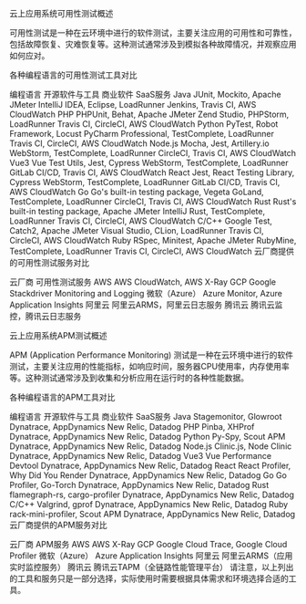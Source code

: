 云上应用系统可用性测试概述

可用性测试是一种在云环境中进行的软件测试，主要关注应用的可用性和可靠性，包括故障恢复、灾难恢复等。这种测试通常涉及到模拟各种故障情况，并观察应用如何应对。

各种编程语言的可用性测试工具对比

编程语言	开源软件与工具	商业软件	SaaS服务
Java	JUnit, Mockito, Apache JMeter	IntelliJ IDEA, Eclipse, LoadRunner	Jenkins, Travis CI, AWS CloudWatch
PHP	PHPUnit, Behat, Apache JMeter	Zend Studio, PHPStorm, LoadRunner	Travis CI, CircleCI, AWS CloudWatch
Python	PyTest, Robot Framework, Locust	PyCharm Professional, TestComplete, LoadRunner	Travis CI, CircleCI, AWS CloudWatch
Node.js	Mocha, Jest, Artillery.io	WebStorm, TestComplete, LoadRunner	CircleCI, Travis CI, AWS CloudWatch
Vue3	Vue Test Utils, Jest, Cypress	WebStorm, TestComplete, LoadRunner	GitLab CI/CD, Travis CI, AWS CloudWatch
React	Jest, React Testing Library, Cypress	WebStorm, TestComplete, LoadRunner	GitLab CI/CD, Travis CI, AWS CloudWatch
Go	Go's built-in testing package, Vegeta	GoLand, TestComplete, LoadRunner	CircleCI, Travis CI, AWS CloudWatch
Rust	Rust's built-in testing package, Apache JMeter	IntelliJ Rust, TestComplete, LoadRunner	Travis CI, CircleCI, AWS CloudWatch
C/C++	Google Test, Catch2, Apache JMeter	Visual Studio, CLion, LoadRunner	Travis CI, CircleCI, AWS CloudWatch
Ruby	RSpec, Minitest, Apache JMeter	RubyMine, TestComplete, LoadRunner	Travis CI, CircleCI, AWS CloudWatch
云厂商提供的可用性测试服务对比

云厂商	可用性测试服务
AWS	AWS CloudWatch, AWS X-Ray
GCP	Google Stackdriver Monitoring and Logging
微软（Azure）	Azure Monitor, Azure Application Insights
阿里云	阿里云ARMS，阿里云日志服务
腾讯云	腾讯云监控，腾讯云日志服务

云上应用系统APM测试概述

APM (Application Performance Monitoring) 测试是一种在云环境中进行的软件测试，主要关注应用的性能指标，如响应时间，服务器CPU使用率，内存使用率等。这种测试通常涉及到收集和分析应用在运行时的各种性能数据。

各种编程语言的APM工具对比

编程语言	开源软件与工具	商业软件	SaaS服务
Java	Stagemonitor, Glowroot	Dynatrace, AppDynamics	New Relic, Datadog
PHP	Pinba, XHProf	Dynatrace, AppDynamics	New Relic, Datadog
Python	Py-Spy, Scout APM	Dynatrace, AppDynamics	New Relic, Datadog
Node.js	Clinic.js, Node Clinic	Dynatrace, AppDynamics	New Relic, Datadog
Vue3	Vue Performance Devtool	Dynatrace, AppDynamics	New Relic, Datadog
React	React Profiler, Why Did You Render	Dynatrace, AppDynamics	New Relic, Datadog
Go	Go Profiler, Go-Torch	Dynatrace, AppDynamics	New Relic, Datadog
Rust	flamegraph-rs, cargo-profiler	Dynatrace, AppDynamics	New Relic, Datadog
C/C++	Valgrind, gprof	Dynatrace, AppDynamics	New Relic, Datadog
Ruby	rack-mini-profiler, Scout APM	Dynatrace, AppDynamics	New Relic, Datadog
云厂商提供的APM服务对比

云厂商	APM服务
AWS	AWS X-Ray
GCP	Google Cloud Trace, Google Cloud Profiler
微软（Azure）	Azure Application Insights
阿里云	阿里云ARMS（应用实时监控服务）
腾讯云	腾讯云TAPM（全链路性能管理平台）
请注意，以上列出的工具和服务只是一部分选择，实际使用时需要根据具体需求和环境选择合适的工具。
